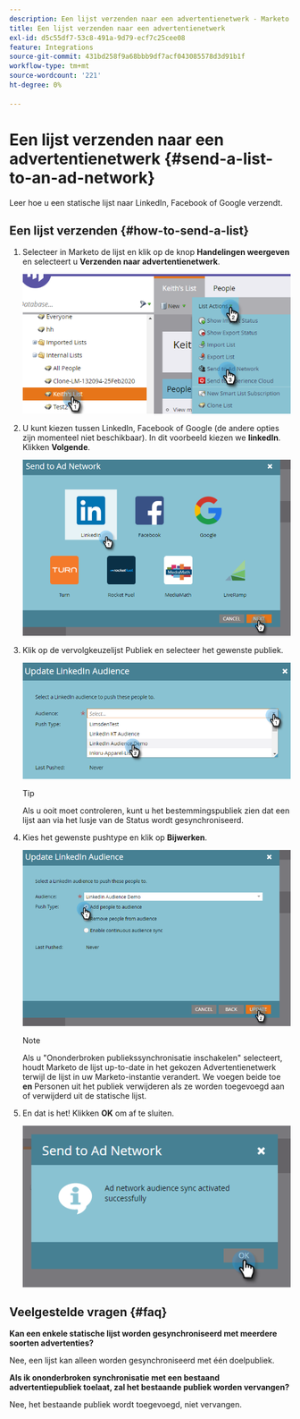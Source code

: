 ```yaml
---
description: Een lijst verzenden naar een advertentienetwerk - Marketo Docs - Productdocumentatie
title: Een lijst verzenden naar een advertentienetwerk
exl-id: d5c55df7-53c8-491a-9d79-ecf7c25cee08
feature: Integrations
source-git-commit: 431bd258f9a68bbb9df7acf043085578d3d91b1f
workflow-type: tm+mt
source-wordcount: '221'
ht-degree: 0%

---
```


# Een lijst verzenden naar een advertentienetwerk {#send-a-list-to-an-ad-network}

Leer hoe u een statische lijst naar LinkedIn, Facebook of Google verzendt.

## Een lijst verzenden {#how-to-send-a-list}

1. Selecteer in Marketo de lijst en klik op de knop **Handelingen weergeven** en selecteert u **Verzenden naar advertentienetwerk**.

   ![](assets/send-a-list-to-an-ad-network-1.png)

1. U kunt kiezen tussen LinkedIn, Facebook of Google (de andere opties zijn momenteel niet beschikbaar). In dit voorbeeld kiezen we **linkedIn**. Klikken **Volgende**.

   ![](assets/send-a-list-to-an-ad-network-2.png)

1. Klik op de vervolgkeuzelijst Publiek en selecteer het gewenste publiek.

   ![](assets/send-a-list-to-an-ad-network-3.png)

   >[!TIP]
   >
   >Als u ooit moet controleren, kunt u het bestemmingspubliek zien dat een lijst aan via het lusje van de Status wordt gesynchroniseerd.

1. Kies het gewenste pushtype en klik op **Bijwerken**.

   ![](assets/send-a-list-to-an-ad-network-4.png)

   >[!NOTE]
   >
   >Als u &quot;Ononderbroken publiekssynchronisatie inschakelen&quot; selecteert, houdt Marketo de lijst up-to-date in het gekozen Advertentienetwerk terwijl de lijst in uw Marketo-instantie verandert. We voegen beide toe **en** Personen uit het publiek verwijderen als ze worden toegevoegd aan of verwijderd uit de statische lijst.

1. En dat is het! Klikken **OK** om af te sluiten.

   ![](assets/send-a-list-to-an-ad-network-5.png)

## Veelgestelde vragen {#faq}

**Kan een enkele statische lijst worden gesynchroniseerd met meerdere soorten advertenties?**

Nee, een lijst kan alleen worden gesynchroniseerd met één doelpubliek.

**Als ik ononderbroken synchronisatie met een bestaand advertentiepubliek toelaat, zal het bestaande publiek worden vervangen?**

Nee, het bestaande publiek wordt toegevoegd, niet vervangen.
